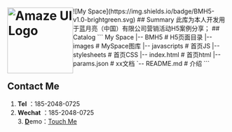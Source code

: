 <h1><img style="float: left" width="150" src="https://hongzhi725.github.io/hongzhi725/images/me.jpg" alt="Amaze UI Logo"/></a></h1>
![My Space](https://img.shields.io/badge/BMH5-v1.0-brightgreen.svg)
## Summary 
此库为本人开发用于蓝月亮（中国）有限公司营销活动H5案例分享；
## Catalog
```
My Space
|-- BMH5        # H5页面目录
|-- images      # MySpace图库
|-- javascripts # 首页JS
|-- stylesheets # 首页CSS
|-- index.html  # 首页html
|-- params.json # xx文档
`-- README.md   # 介绍
```


## Contact Me
<ol>
<li><b>Tel</b> ：185-2048-0725</li>
<li><b>Wechat</b> ：185-2048-0725</li>
3. <b><u>D</u></b>emo：<a href="https://hongzhi725.github.io/hongzhi725/">Touch Me</a>
